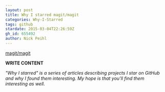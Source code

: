 ```yaml
---
layout: post
title: Why I starred magit/magit
categories: Why-I-Starred
tags: github
stardate: 2015-03-04T22:26:59Z
gh_id: 655492
author: Nick Peihl
---
```


[magit/magit](star.repo.html_url)

**WRITE CONTENT**

*"Why I starred" is a series of articles describing projects I star on GitHub and why I found them interesting. My hope is that you'll find them interesting as well.*

